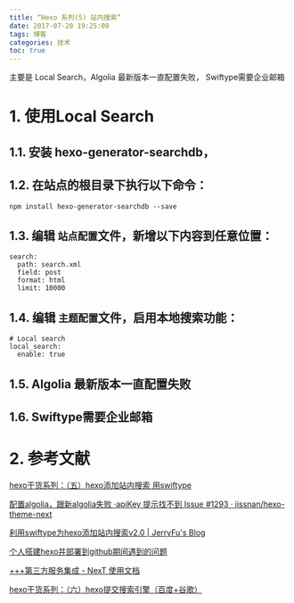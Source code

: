 ```yaml
---
title: “Hexo 系列(5) 站内搜索”
date: 2017-07-20 19:25:09
tags: 博客
categories: 技术
toc: true
---
```

主要是 Local Search，Algolia 最新版本一直配置失败， Swiftype需要企业邮箱
<!-- more -->
# 1. 使用Local Search

## 1.1. 安装 hexo-generator-searchdb，

## 1.2. 在站点的根目录下执行以下命令：

  `npm install hexo-generator-searchdb --save`

## 1.3. 编辑 `站点配置`文件，新增以下内容到任意位置：

```
search:
  path: search.xml
  field: post
  format: html
  limit: 10000
```

## 1.4. 编辑 `主题配置`文件，启用本地搜索功能：

```
# Local search
local_search:
  enable: true
```

## 1.5. Algolia 最新版本一直配置失败

## 1.6. Swiftype需要企业邮箱

# 2. 参考文献

[hexo干货系列：（五）hexo添加站内搜索 用swiftype ](http://tengj.github.io/2016/03/11/hexo5Swiftype/)

[配置algolia，跟新algolia失败 ·apiKey  提示找不到 Issue #1293 · iissnan/hexo-theme-next](https://github.com/iissnan/hexo-theme-next/issues/1293)

[利用swiftype为hexo添加站内搜索v2.0 | JerryFu&#39;s Blog](http://www.jerryfu.net/post/search-engine-for-hexo-with-swiftype-v2.html)

[个人搭建hexo并部署到github期间遇到的问题](http://lijialalala.github.io/2016/04/05/hexoxo-usage/)

[+++第三方服务集成 - NexT 使用文档](http://theme-next.iissnan.com/third-party-services.html#search-system)

[hexo干货系列：（六）hexo提交搜索引擎（百度+谷歌）](http://tengj.github.io/2016/03/14/hexo6seo/)

